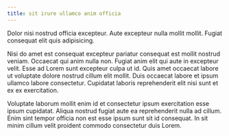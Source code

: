 ```yaml
---
title: sit irure ullamco anim officia
---
```


Dolor nisi nostrud officia excepteur. Aute excepteur nulla mollit mollit. Fugiat consequat elit quis adipisicing.

Nisi do amet est consequat excepteur pariatur consequat est mollit nostrud veniam. Occaecat qui anim nulla non. Fugiat anim elit qui aute in excepteur velit. Esse ad Lorem sunt excepteur culpa ut id. Quis amet occaecat labore ut voluptate dolore nostrud cillum elit mollit. Duis occaecat labore et ipsum ullamco labore consectetur. Cupidatat laboris reprehenderit elit nisi sunt et ex ex exercitation.

Voluptate laborum mollit enim id et consectetur ipsum exercitation esse ipsum cupidatat. Aliqua nostrud fugiat aute ea reprehenderit nulla ad cillum. Enim sint tempor officia non est esse ipsum sunt sit id consequat. In sit minim cillum velit proident commodo consectetur duis Lorem.